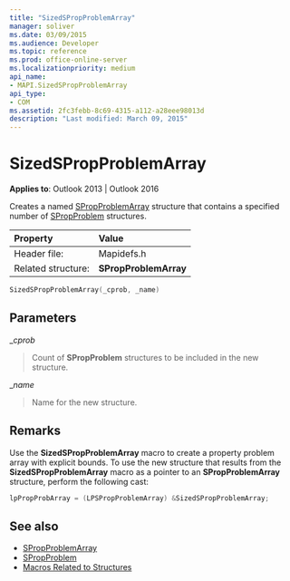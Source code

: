 ```yaml
---
title: "SizedSPropProblemArray"
manager: soliver
ms.date: 03/09/2015
ms.audience: Developer
ms.topic: reference
ms.prod: office-online-server
ms.localizationpriority: medium
api_name:
- MAPI.SizedSPropProblemArray
api_type:
- COM
ms.assetid: 2fc3febb-8c69-4315-a112-a28eee98013d
description: "Last modified: March 09, 2015"
---
```


# SizedSPropProblemArray

**Applies to**: Outlook 2013 | Outlook 2016 
  
Creates a named [SPropProblemArray](spropproblemarray.md) structure that contains a specified number of [SPropProblem](spropproblem.md) structures. 
  
|Property |Value |
|:-----|:-----|
|Header file:  <br/> |Mapidefs.h  <br/> |
|Related structure:  <br/> |**SPropProblemArray** <br/> |
   
```cpp
SizedSPropProblemArray(_cprob, _name)
```

## Parameters

__cprob_
  
> Count of **SPropProblem** structures to be included in the new structure. 
    
__name_
  
> Name for the new structure.
    
## Remarks

Use the **SizedSPropProblemArray** macro to create a property problem array with explicit bounds. To use the new structure that results from the **SizedSPropProblemArray** macro as a pointer to an **SPropProblemArray** structure, perform the following cast: 
  
```cpp
lpPropProbArray = (LPSPropProblemArray) &SizedSPropProblemArray;
```

## See also

- [SPropProblemArray](spropproblemarray.md)
- [SPropProblem](spropproblem.md)
- [Macros Related to Structures](macros-related-to-structures.md)

